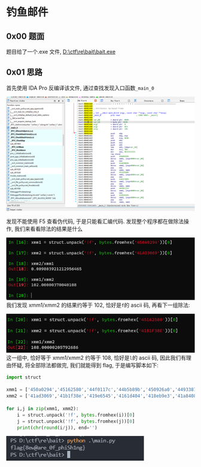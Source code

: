 # 钓鱼邮件

## 0x00 题面

题目给了一个.exe 文件, [D:\ctf\re\bait\bait.exe](D:\ctf\re\bait)

## 0x01 思路

首先使用 IDA Pro 反编译该文件, 通过查找发现入口函数`_main_0`

![](vx_images/3983458178450.png)

发现不能使用 F5 查看伪代码, 于是只能看汇编代码. 发现整个程序都在做除法操作, 我们来看看除法的结果是什么

![](vx_images/3106131189745.png)
我们发现 xmm1/xmm2 的结果约等于 102, 恰好是`f`的 ascii 码,
再看下一组除法:

![](vx_images/1905733190747.png)
这一组中, 恰好等于 xmm1/xmm2 约等于 108, 恰好是`l`的 ascii 码, 因此我们有理由怀疑, 将全部除法都做完, 我们就能得到 flag, 于是编写脚本如下:

```python
import struct

xmm1 = ['450a0294','45162580','44f0117c','44b5b89b','450926a0','4493387c','44a4ac60','44984d00','4361ef01','4501767a','446d88fa','446489d8','44f089e6','43711b39','44366fd6','4396b48f','44b7478f','4502d4b0','45078666','4451edba','44ba6006','445a57a2','44a4eddc','449b33ee','44d5c14c']
xmm2 = ['41ad3069','41b1f38e','419e6545','4161d404','418eb9e3','41a8408e','4150b1e6','4123d1bf','4061ef01','41aad666','41055a5f','4110d102','41a20c0f','40a0bcd1','40e4f0bc','404b0e39','4151765b','41a105c5','41a53620','4121df67','4165627e','418e9745','413feae4','4140df9b','415ae29c']

for i,j in zip(xmm1, xmm2):
    i = struct.unpack('!f', bytes.fromhex(i))[0]
    j = struct.unpack('!f', bytes.fromhex(j))[0]
    print(chr(round(i/j)), end='')
```

![](vx_images/1364640190924.png)
